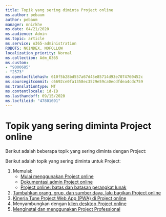 ```yaml
---
title: Topik yang sering diminta Project online
ms.author: pebaum
author: pebaum
manager: mnirkhe
ms.date: 04/21/2020
ms.audience: Admin
ms.topic: article
ms.service: o365-administration
ROBOTS: NOINDEX, NOFOLLOW
localization_priority: Normal
ms.collection: Adm_O365
ms.custom:
- "9000685"
- "2573"
ms.openlocfilehash: 610f5b28bd557a67d45e85714d93e7074760452c
ms.sourcegitcommit: c6692ce0fa1358ec3529e59ca0ecdfdea4cdc759
ms.translationtype: MT
ms.contentlocale: id-ID
ms.lasthandoff: 09/15/2020
ms.locfileid: "47801691"
---
```

# <a name="project-online-frequently-requested-topics"></a>Topik yang sering diminta Project online

Berikut adalah beberapa topik yang sering diminta dengan Project:

Berikut adalah topik yang sering diminta untuk Project:
1.  Memulai: 
    -   [Mulai menggunakan Project online](https://docs.microsoft.comProjectOnline/get-started-with-project-online) 
    -   [Dokumentasi admin Project online](https://docs.microsoft.com/projectonline/project-online) 
    -   [Project online: batas dan batasan perangkat lunak](https://docs.microsoft.com/ProjectOnline/project-online-software-boundaries-and-limits) 
2.  [Tambahkan orang, grup, dan sumber daya, lalu bagikan Project online](https://docs.microsoft.com/projectonline/step-2-add-people-to-project-online) 
3.  [Kinerja Tune Project Web App (PWA) di Project online](https://docs.microsoft.com/projectonline/tune-project-online-performance)
4.  Menyambungkan dengan [klien desktop Project online](https://docs.microsoft.com/projectonline/connect-to-project-online-with-the-project-online-desktop-client) 
5.  [Menginstal dan menggunakan Project Professional](https://support.office.com/article/install-project-7059249b-d9fe-4d61-ab96-5c5bf435f281) 
